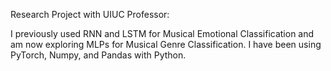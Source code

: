 Research Project with UIUC Professor:

I previously used RNN and LSTM for Musical Emotional Classification and am now exploring MLPs for Musical Genre Classification.
I have been using PyTorch, Numpy, and Pandas with Python.
